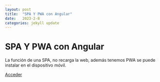 ```yaml
---
layout: post
title:  "SPA Y PWA con Angular"
date:   2023-2-8
categories: jekyll update
---
```



# SPA Y PWA con Angular



La función de una SPA, no recarga la web, además tenemos PWA se puede instalar en el dispositivo móvil.

<a href="https://angularspapwa.netlify.app/">Acceder</a>

